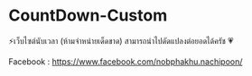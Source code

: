 # CountDown-Custom

⚡เว็บไซต์นับเวลา (ห้ามจำหน่ายเด็ดขาด) สามารถนำไปดัดแปลงต่อยอดได้ครัช 💗

Facebook : https://www.facebook.com/nobphakhu.nachipoon/
